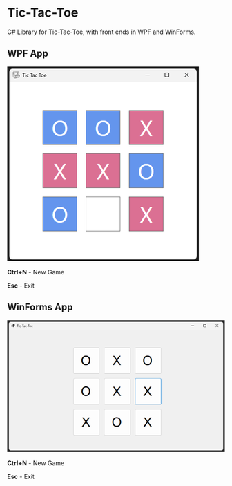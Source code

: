 # Tic-Tac-Toe

C# Library for Tic-Tac-Toe, with front ends in WPF and WinForms.


## WPF App

![WPF App Screenshot](Images/WPF-Screenshot.png)

**Ctrl+N** - New Game

**Esc** - Exit




## WinForms App

![WinForms App Screenshot](Images/WinForms-Screenshot.png)

**Ctrl+N** - New Game

**Esc** - Exit